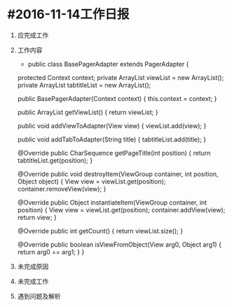 #2016-11-14工作日报
===================
1. 应完成工作
2. 工作内容
    * public class BasePagerAdapter extends PagerAdapter {

    protected Context context;
    private ArrayList<View> viewList = new ArrayList<View>();
    private ArrayList<String> tabtitleList = new ArrayList<String>();

    public BasePagerAdapter(Context context) {
        this.context = context;
    }

    public ArrayList<View> getViewList() {
        return viewList;
    }

    public void addViewToAdapter(View view) {
        viewList.add(view);
    }

    public void addTabToAdapter(String title) {
        tabtitleList.add(title);
    }

    @Override
    public CharSequence getPageTitle(int position) {
        return tabtitleList.get(position);
    }

    @Override
    public void destroyItem(ViewGroup container, int position, Object object) {
        View view = viewList.get(position);
        container.removeView(view);
    }

    @Override
    public Object instantiateItem(ViewGroup container, int position) {
        View view = viewList.get(position);
        container.addView(view);
        return view;
    }

    @Override
    public int getCount() {
        return viewList.size();
    }

    @Override
    public boolean isViewFromObject(View arg0, Object arg1) {
        return arg0 == arg1;
    }
}
3. 未完成原因
4. 未完成工作
5. 遇到问题及解析
